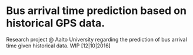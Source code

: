 # Bus arrival time prediction based on historical GPS data.
Research project @ Aalto University regarding the prediction of bus arrival time given historical data.
WIP [12|10|2016]

